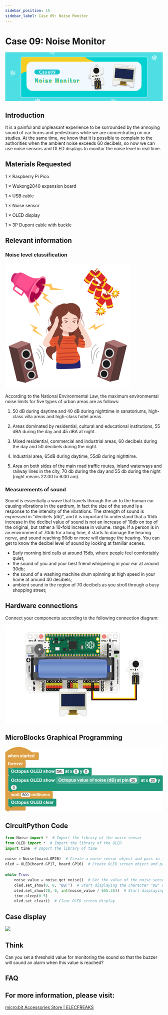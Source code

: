 ```yaml
---
sidebar_position: 15
sidebar_label: Case 09: Noise Monitor
---
```



# Case 09: Noise Monitor

![](./images/wukong2040-inventors-case09-01.png)

## Introduction

It is a painful and unpleasant experience to be surrounded by the annoying sound of car horns and pedestrians while we are concentrating on our studies. At the same time, we know that it is possible to complain to the authorities when the ambient noise exceeds 60 decibels, so now we can use noise sensors and OLED displays to monitor the noise level in real time.

## Materials Requested

1 × Raspberry Pi Pico

1 × Wukong2040 expansion board

1 × USB cable

1 × Noise sensor

1 × OLED display

1 × 3P Dupont cable with buckle

## Relevant information

### Noise level classification

![](./images/wukong2040-inventors-case09-02.png)

According to the National Environmental Law, the maximum environmental noise limits for five types of urban areas are as follows:

1. 50 dB during daytime and 40 dB during nighttime in sanatoriums, high-class villa areas and high-class hotel areas.

2. Areas dominated by residential, cultural and educational institutions, 55 dBA during the day and 45 dBA at night.

3. Mixed residential, commercial and industrial areas, 60 decibels during the day and 50 decibels during the night.

4. Industrial area, 65dB during daytime, 55dB during nighttime.

5. Area on both sides of the main road traffic routes, inland waterways and railway lines in the city, 70 db during the day and 55 db during the night (night means 22:00 to 6:00 am).

### Measurements of sound

Sound is essentially a wave that travels through the air to the human ear causing vibrations in the eardrum, in fact the size of the sound is a response to the intensity of the vibrations. The strength of sound is expressed in "decibels (db)", and it is important to understand that a 10db increase in the decibel value of sound is not an increase of 10db on top of the original, but rather a 10-fold increase in volume. range. If a person is in an environment of 70db for a long time, it starts to damage the hearing nerve, and sound reaching 90db or more will damage the hearing. You can get to know the decibel level of sound by looking at familiar scenes.

- Early morning bird calls at around 15db, where people feel comfortably quiet;
- the sound of you and your best friend whispering in your ear at around 30db;
- the sound of a washing machine drum spinning at high speed in your home at around 40 decibels;
- ambient sound in the region of 70 decibels as you stroll through a busy shopping street;

## Hardware connections

Connect your components according to the following connection diagram:

![](./images/wukong2040-inventors-case09-05.png)

## MicroBlocks Graphical Programming

![](./images/wukong2040-inventors-case09-04.png)

## CircuitPython Code

```python
from Noise import *  # Import the library of the noise sensor
from OLED import *  # Import the libraty of the OLED
import time  # Import the library of time

noise = Noise(board.GP26)  # Create a noise sensor object and pass in the pin number
oled = OLED(board.GP17, board.GP16)  # Create OLED screen object and pass in SDA-GP17,SCL-GP16 pin numbers

while True:
    noise_value = noise.get_noise()  # Get the value of the noise sensor and assign it to noise_value
    oled.set_show(0, 0, "DB:")  # Start displaying the character "DB" at the coordinates (0, 0)
    oled.set_show(20, 0, int(noise_value / 655.35))  # Start displaying content at coordinates (20, 0)
    time.sleep(0.5)
    oled.set_clear()  # Clear OLED screen display
```

## Case display

![](./images/wukong2040-inventors-kit-case09-06.gif)

## Think

Can you set a threshold value for monitoring the sound so that the buzzer will sound an alarm when this value is reached?



## FAQ



## For more information, please visit:

[micro:bit Accessories Store | ELECFREAKS](https://www.elecfreaks.com/)
